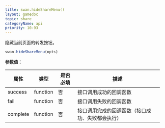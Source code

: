 ```yaml
---
title: swan.hideShareMenu()
layout: gamedoc
topic: share
categoryName: api
priority: 10-03
---
```


隐藏当前页面的转发按钮。

```js
swan.hideShareMenu(opts)
```

**参数值**：

|属性|类型|是否必填|描述|
|-|-|-|-|
|success|function|否|接口调用成功的回调函数|
|fail|function|否|接口调用失败的回调函数|
|complete|function|否|接口调用完成的回调函数（接口成功、失败都会执行）|